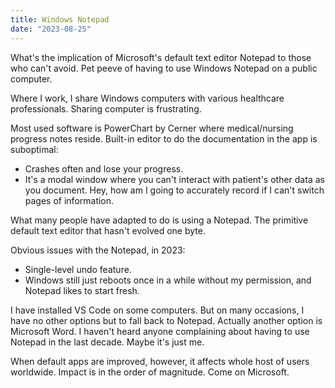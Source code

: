 ```yaml
---
title: Windows Notepad
date: "2023-08-25"
---
```


What's the implication of Microsoft's default text editor Notepad to those who can't avoid.
Pet peeve of having to use Windows Notepad on a public computer.

<Tweet id="1686740368941805568" />

Where I work, I share Windows computers with various healthcare professionals. Sharing computer is frustrating.

Most used software is PowerChart by Cerner where medical/nursing progress notes reside.
Built-in editor to do the documentation in the app is suboptimal:

- Crashes often and lose your progress.
- It's a modal window where you can't interact with patient's other data as you document. Hey, how am I going to accurately record if I can't switch pages of information.

What many people have adapted to do is using a Notepad.
The primitive default text editor that hasn't evolved one byte.

Obvious issues with the Notepad, in 2023:

- Single-level undo feature.
- Windows still just reboots once in a while without my permission, and Notepad likes to start fresh.

I have installed VS Code on some computers.
But on many occasions, I have no other options but to fall back to Notepad. Actually another option is Microsoft Word.
I haven't heard anyone complaining about having to use Notepad in the last decade.
Maybe it's just me.

When default apps are improved, however, it affects whole host of users worldwide.
Impact is in the order of magnitude.
Come on Microsoft.

